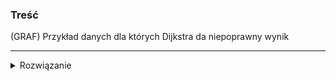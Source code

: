### Treść
(GRAF)
Przykład danych dla których Dijkstra da niepoprawny wynik

------
<details><summary>Rozwiązanie</summary>
<p>

